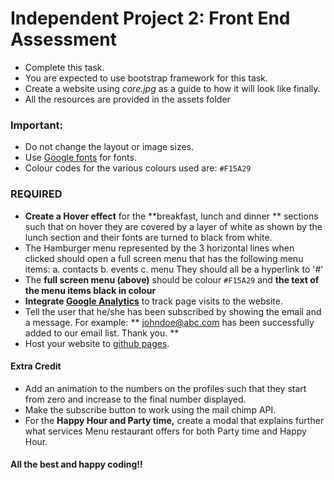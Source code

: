 # Independent Project 2: Front End Assessment

- Complete this task.
- You are expected to use bootstrap framework for this task.
- Create a website using *core.jpg* as a guide to how it will look like finally.
- All the resources are provided in the assets folder


### Important:
- Do not change the layout or image sizes.
- Use [Google fonts](https://www.google.com/fonts) for fonts.
- Colour codes for the various colours used are:  `#F15A29`


### REQUIRED
 -  **Create a Hover effect** for the **breakfast, lunch and dinner ** sections such that on hover they are covered by a layer of white as shown by the lunch section and their fonts are turned to black from white.
 - The Hamburger menu represented by the 3 horizontal lines when clicked should open a full screen menu that has the following menu items:
       a. contacts
       b. events
       c. menu
  They should all be a hyperlink to '#'
 - The **full screen menu (above)** should be colour `#F15A29` and **the text of the menu items black in colour**
 - **Integrate [Google Analytics](https://analytics.google.com "Google Analytics")** to track page visits to the website.
 - Tell the user that he/she has been subscribed by showing the email and a message. For example:
  ** johndoe@abc.com has been successfully added to our email list. Thank you. **
 - Host your website to [github pages](https://pages.github.com/ "Github Pages").

#### Extra Credit
 - Add an animation to the numbers on the profiles such that they start from zero and increase to the final number displayed.
 - Make the subscribe button to work using the mail chimp API.
 - For the **Happy Hour and Party time,** create a modal that explains further what services Menu restaurant offers for both Party time and Happy Hour.

#### All the best and happy coding!!
